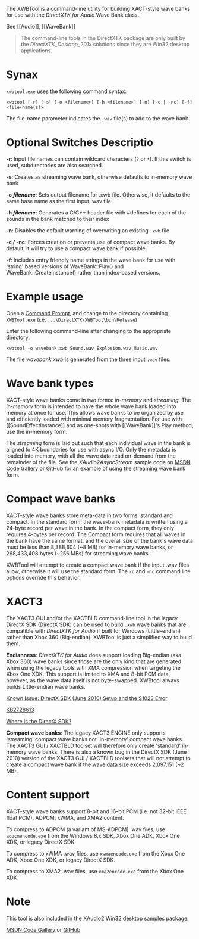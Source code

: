 The XWBTool is a command-line utility for building XACT-style wave banks for use with the _DirectXTK for Audio_ Wave Bank class.

See [[Audio]], [[WaveBank]]

> The command-line tools in the DirectXTK package are only built by the _DirectXTK_Desktop_201x_ solutions since they are Win32 desktop applications.

# Synax

``xwbtool.exe`` uses the following command syntax:

    xwbtool [-r] [-s] [-o <filename>] [-h <filename>] [-n] [-c | -nc] [-f] <file-name(s)>

The file-name parameter indicates the ``.wav`` file(s) to add to the wave bank.

# Optional Switches Descriptio

**-r**: Input file names can contain wildcard characters (``?`` or ``*``). If this switch is used, subdirectories are also searched.

**-s**: Creates as streaming wave bank, otherwise defaults to in-memory wave bank

**-o _filename_**: Sets output filename for .xwb file. Otherwise, it defaults to the same base name as the first input .wav file

**-h _filename_**: Generates a C/C++ header file with #defines for each of the sounds in the bank matched to their index

**-n**: Disables the default warning of overwriting an existing ``.xwb`` file

**-c / -nc**: Forces creation or prevents use of compact wave banks. By default, it will try to use a compact wave bank if possible.

**-f**: Includes entry friendly name strings in the wave bank for use with 'string' based versions of WaveBank::Play() and WaveBank::CreateInstance() rather than index-based versions.

# Example usage

Open a [Command Prompt](http://windows.microsoft.com/en-us/windows/command-prompt-faq), and change to the directory containing ``XWBTool.exe`` (i.e. ``...\DirectXTK\XWBTool\bin\Release``)

Enter the following command-line after changing to the appropriate directory:

    xwbtool -o wavebank.xwb Sound.wav Explosion.wav Music.wav

The file _wavebank.xwb_ is generated from the three input ``.wav`` files.

# Wave bank types
XACT-style wave banks come in two forms: _in-memory_ and _streaming_. The _in-memory_ form is intended to have the whole wave bank loaded into memory at once for use. This allows wave banks to be organized by use and efficiently loaded with minimal memory fragmentation. For use with [[SoundEffectInstance]] and as one-shots with [[WaveBank]]'s Play method, use the in-memory form.

The _streaming_ form is laid out such that each individual wave in the bank is aligned to 4K boundaries for use with async I/O. Only the metadata is loaded into memory, with all the wave data read on-demand from the remainder of the file. See the _XAudio2AsyncStream_ sample code on [MSDN Code Gallery](http://code.msdn.microsoft.com/XAudio2-Win32-Samples-024b3933) or [GitHub](https://github.com/walbourn/directx-sdk-samples) for an example of using the streaming wave bank form.

# Compact wave banks
XACT-style wave banks store meta-data in two forms: standard and compact. In the standard form, the wave-bank metadata is written using a 24-byte record per wave in the bank. In the compact form, they only requires 4-bytes per record. The Compact form requires that all waves in the bank have the same format, and the overall size of the bank's wave data must be less than 8,388,604 (~8 MB) for in-memory wave banks, or 268,433,408 bytes (~256 MBs) for streaming wave banks.

XWBTool will attempt to create a compact wave bank if the input .wav files allow, otherwise it will use the standard form. The ``-c`` and ``-nc`` command line options override this behavior.

# XACT3
The XACT3 GUI and/or the XACTBLD command-line tool in the legacy DirectX SDK (DirectX SDK) can be used to build ``.xwb`` wave banks that are compatible with _DirectXTK for Audio_ if built for Windows (Little-endian) rather than Xbox 360 (Big-endian). XWBTool is just a simplified way to build them.

**Endianness**: _DirectXTK for Audio_ does support loading Big-endian (aka Xbox 360) wave banks since those are the only kind that are generated when using the legacy tools with XMA compression when targeting the Xbox One XDK. This support is limited to XMA and 8-bit PCM data, however, as the wave data itself is not byte-swapped. XWBtool always builds Little-endian wave banks.

[Known Issue: DirectX SDK (June 2010) Setup and the S1023 Error](http://blogs.msdn.com/b/chuckw/archive/2011/12/09/known-issue-directx-sdk-june-2010-setup-and-the-s1023-error.aspx)

[KB2728613](https://support.microsoft.com/en-us/kb/2728613)

[Where is the DirectX SDK?](http://msdn.microsoft.com/en-us/library/windows/desktop/ee663275.aspx)

**Compact wave banks**: The legacy XACT3 ENGINE only supports 'streaming' compact wave banks not 'in-memory' compact wave banks. The XACT3 GUI / XACTBLD toolset will therefore only create 'standard' in-memory wave banks. There is also a known bug in the DirectX SDK (June 2010) version of the XACT3 GUI / XACTBLD toolsets that will not attempt to create a compact wave bank if the wave data size exceeds 2,097,151 (~2 MB).

# Content support
XACT-style wave banks support 8-bit and 16-bit PCM (i.e. not 32-bit IEEE float PCM), ADPCM, xWMA, and XMA2 content.

To compress to ADPCM (a variant of MS-ADPCM) .wav files, use ``adpcmencode.exe`` from the Windows 8.x SDK, Xbox One ADK, Xbox One XDK, or legacy DirectX SDK.

To compress to xWMA .wav files, use ``xwmaencode.exe`` from the Xbox One ADK, Xbox One XDK, or legacy DirectX SDK.

To compress to XMA2 .wav files, use ``xma2encode.exe`` from the Xbox One XDK.

# Note
This tool is also included in the XAudio2 Win32 desktop samples package.

[MSDN Code Gallery](http://code.msdn.microsoft.com/XAudio2-Win32-Samples-024b3933) or [GitHub](https://github.com/walbourn/directx-sdk-samples)

